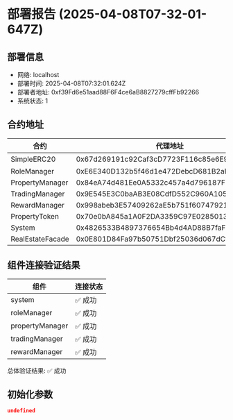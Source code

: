 # 部署报告 (2025-04-08T07-32-01-647Z)

## 部署信息
- 网络: localhost
- 部署时间: 2025-04-08T07:32:01.624Z
- 部署者地址: 0xf39Fd6e51aad88F6F4ce6aB8827279cffFb92266
- 系统状态: 1

## 合约地址

| 合约 | 代理地址 | 实现地址 |
|------|----------|----------|
| SimpleERC20 | 0x67d269191c92Caf3cD7723F116c85e6E9bf55933 | 非代理合约 |
| RoleManager | 0xE6E340D132b5f46d1e472DebcD681B2aBc16e57E | 0x610178dA211FEF7D417bC0e6FeD39F05609AD788 |
| PropertyManager | 0x84eA74d481Ee0A5332c457a4d796187F6Ba67fEB | 0xc3e53F4d16Ae77Db1c982e75a937B9f60FE63690 |
| TradingManager | 0x9E545E3C0baAB3E08CdfD552C960A1050f373042 | 0x9A676e781A523b5d0C0e43731313A708CB607508 |
| RewardManager | 0x998abeb3E57409262aE5b751f60747921B33613E | 0x59b670e9fA9D0A427751Af201D676719a970857b |
| PropertyToken | 0x70e0bA845a1A0F2DA3359C97E0285013525FFC49 | 0x322813Fd9A801c5507c9de605d63CEA4f2CE6c44 |
| System | 0x4826533B4897376654Bb4d4AD88B7faFD0C98528 | 0x4A679253410272dd5232B3Ff7cF5dbB88f295319 |
| RealEstateFacade | 0x0E801D84Fa97b50751Dbf25036d067dCf18858bF | 0x99bbA657f2BbC93c02D617f8bA121cB8Fc104Acf |

## 组件连接验证结果

| 组件 | 连接状态 |
|------|----------|
| system | ✅ 成功 |
| roleManager | ✅ 成功 |
| propertyManager | ✅ 成功 |
| tradingManager | ✅ 成功 |
| rewardManager | ✅ 成功 |

总体验证结果: ✅ 成功

## 初始化参数

```json
undefined
```
